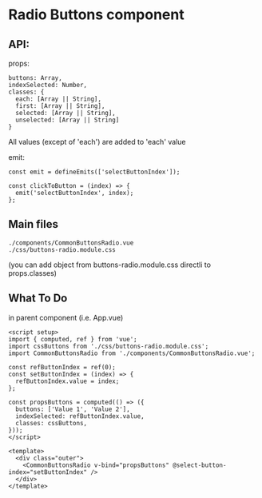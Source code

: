 # Radio Buttons component

## API:
props: 
```
buttons: Array,
indexSelected: Number,
classes: {
  each: [Array || String],
  first: [Array || String],
  selected: [Array || String],
  unselected: [Array || String]
}
```
All values (except of 'each') are added to 'each' value

emit:
```
const emit = defineEmits(['selectButtonIndex']);

const clickToButton = (index) => {
  emit('selectButtonIndex', index);
};
```

## Main files
```
./components/CommonButtonsRadio.vue
./css/buttons-radio.module.css
```
(you can add object from buttons-radio.module.css directli to props.classes)

## What To Do
in parent component (i.e. App.vue)
```
<script setup>
import { computed, ref } from 'vue';
import cssButtons from './css/buttons-radio.module.css';
import CommonButtonsRadio from './components/CommonButtonsRadio.vue';

const refButtonIndex = ref(0);
const setButtonIndex = (index) => {
  refButtonIndex.value = index;
};

const propsButtons = computed(() => ({
  buttons: ['Value 1', 'Value 2'],
  indexSelected: refButtonIndex.value,
  classes: cssButtons,
}));
</script>

<template>
  <div class="outer">
    <CommonButtonsRadio v-bind="propsButtons" @select-button-index="setButtonIndex" />
  </div>
</template>
```
